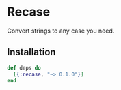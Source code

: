 # Recase

Convert strings to any case you need.

## Installation

```elixir
def deps do
  [{:recase, "~> 0.1.0"}]
end
```
